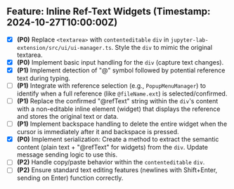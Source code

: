 ## Feature: Inline Ref-Text Widgets (Timestamp: 2024-10-27T10:00:00Z)
- [x] **(P0)** Replace `<textarea>` with `contenteditable` `div` in `jupyter-lab-extension/src/ui/ui-manager.ts`. Style the `div` to mimic the original textarea.
- [x] **(P0)** Implement basic input handling for the `div` (capture text changes).
- [x] **(P1)** Implement detection of "@" symbol followed by potential reference text during typing.
- [ ] **(P1)** Integrate with reference selection (e.g., `PopupMenuManager`) to identify when a full reference (like `@fileName.ext`) is selected/confirmed.
- [ ] **(P1)** Replace the confirmed "@refText" string within the `div`'s content with a non-editable inline element (widget) that displays the reference and stores the original text or data.
- [ ] **(P1)** Implement backspace handling to delete the entire widget when the cursor is immediately after it and backspace is pressed.
- [x] **(P0)** Implement serialization: Create a method to extract the semantic content (plain text + "@refText" for widgets) from the `div`. Update message sending logic to use this.
- [ ] **(P2)** Handle copy/paste behavior within the `contenteditable` `div`.
- [ ] **(P2)** Ensure standard text editing features (newlines with Shift+Enter, sending on Enter) function correctly.
